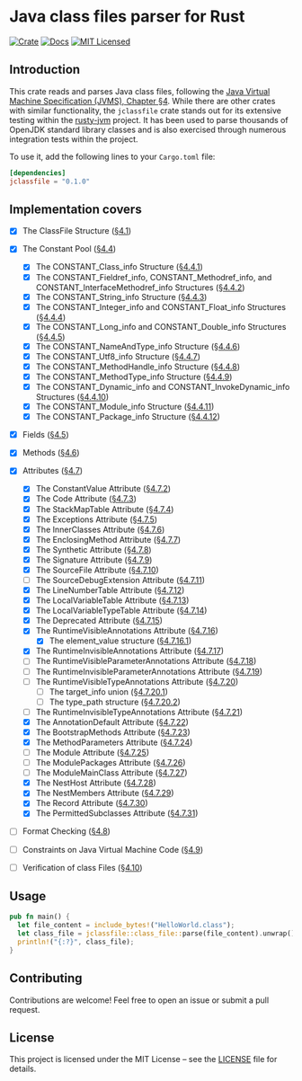 # Java class files parser for Rust

[![Crate][crate-image]][crate-link]
[![Docs][docs-image]][docs-link]
[![MIT Licensed][license-mit-image]][license-mit-link]

## Introduction

This crate reads and parses Java class files, following the [Java Virtual Machine Specification (JVMS), Chapter §4][jvms-4].
While there are other crates with similar functionality, the `jclassfile` crate stands out for its extensive testing within the [rusty-jvm][rusty-jvm] project.
It has been used to parse thousands of OpenJDK standard library classes and is also exercised through numerous integration tests within the project.

To use it, add the following lines to your `Cargo.toml` file:

```toml
[dependencies]
jclassfile = "0.1.0"
```

## Implementation covers
- [x] The ClassFile Structure ([§4.1][jvms-4.1])
- [x] The Constant Pool ([§4.4][jvms-4.4])
  - [x] The CONSTANT_Class_info Structure ([§4.4.1][jvms-4.4.1])
  - [x] The CONSTANT_Fieldref_info, CONSTANT_Methodref_info, and CONSTANT_InterfaceMethodref_info Structures ([§4.4.2][jvms-4.4.2])
  - [x] The CONSTANT_String_info Structure ([§4.4.3][jvms-4.4.3])
  - [x] The CONSTANT_Integer_info and CONSTANT_Float_info Structures ([§4.4.4][jvms-4.4.4])
  - [x] The CONSTANT_Long_info and CONSTANT_Double_info Structures ([§4.4.5][jvms-4.4.5])
  - [x] The CONSTANT_NameAndType_info Structure ([§4.4.6][jvms-4.4.6])
  - [x] The CONSTANT_Utf8_info Structure ([§4.4.7][jvms-4.4.7])
  - [x] The CONSTANT_MethodHandle_info Structure ([§4.4.8][jvms-4.4.8])
  - [x] The CONSTANT_MethodType_info Structure ([§4.4.9][jvms-4.4.9])
  - [x] The CONSTANT_Dynamic_info and CONSTANT_InvokeDynamic_info Structures ([§4.4.10][jvms-4.4.10])
  - [x] The CONSTANT_Module_info Structure ([§4.4.11][jvms-4.4.11])
  - [x] The CONSTANT_Package_info Structure ([§4.4.12][jvms-4.4.12])
- [x] Fields ([§4.5][jvms-4.5])
- [x] Methods ([§4.6][jvms-4.6])
- [x] Attributes ([§4.7][jvms-4.7])
  - [x] The ConstantValue Attribute ([§4.7.2][jvms-4.7.2])
  - [x] The Code Attribute ([§4.7.3][jvms-4.7.3])
  - [x] The StackMapTable Attribute ([§4.7.4][jvms-4.7.4])
  - [x] The Exceptions Attribute ([§4.7.5][jvms-4.7.5])
  - [x] The InnerClasses Attribute ([§4.7.6][jvms-4.7.6])
  - [x] The EnclosingMethod Attribute ([§4.7.7][jvms-4.7.7])
  - [x] The Synthetic Attribute ([§4.7.8][jvms-4.7.8])
  - [x] The Signature Attribute ([§4.7.9][jvms-4.7.9])
  - [x] The SourceFile Attribute ([§4.7.10][jvms-4.7.10])
  - [ ] The SourceDebugExtension Attribute ([§4.7.11][jvms-4.7.11])
  - [x] The LineNumberTable Attribute ([§4.7.12][jvms-4.7.12])
  - [x] The LocalVariableTable Attribute ([§4.7.13][jvms-4.7.13])
  - [x] The LocalVariableTypeTable Attribute ([§4.7.14][jvms-4.7.14])
  - [x] The Deprecated Attribute ([§4.7.15][jvms-4.7.15])
  - [x] The RuntimeVisibleAnnotations Attribute ([§4.7.16][jvms-4.7.16])
    - [x] The element_value structure ([§4.7.16.1][jvms-4.7.16.1])
  - [x] The RuntimeInvisibleAnnotations Attribute ([§4.7.17][jvms-4.7.17])
  - [ ] The RuntimeVisibleParameterAnnotations Attribute ([§4.7.18][jvms-4.7.18])
  - [ ] The RuntimeInvisibleParameterAnnotations Attribute ([§4.7.19][jvms-4.7.19])
  - [ ] The RuntimeVisibleTypeAnnotations Attribute ([§4.7.20][jvms-4.7.20])
    - [ ] The target_info union ([§4.7.20.1][jvms-4.7.20.1])
    - [ ] The type_path structure ([§4.7.20.2][jvms-4.7.20.2])
  - [ ] The RuntimeInvisibleTypeAnnotations Attribute ([§4.7.21][jvms-4.7.21])
  - [x] The AnnotationDefault Attribute ([§4.7.22][jvms-4.7.22])
  - [x] The BootstrapMethods Attribute ([§4.7.23][jvms-4.7.23])
  - [x] The MethodParameters Attribute ([§4.7.24][jvms-4.7.24])
  - [ ] The Module Attribute ([§4.7.25][jvms-4.7.25])
  - [ ] The ModulePackages Attribute ([§4.7.26][jvms-4.7.26])
  - [ ] The ModuleMainClass Attribute ([§4.7.27][jvms-4.7.27])
  - [x] The NestHost Attribute ([§4.7.28][jvms-4.7.28])
  - [x] The NestMembers Attribute ([§4.7.29][jvms-4.7.29])
  - [x] The Record Attribute ([§4.7.30][jvms-4.7.30])
  - [x] The PermittedSubclasses Attribute ([§4.7.31][jvms-4.7.31])
- [ ] Format Checking ([§4.8][jvms-4.8])
- [ ] Constraints on Java Virtual Machine Code ([§4.9][jvms-4.9])
- [ ] Verification of class Files ([§4.10][jvms-4.10])


## Usage

```rust
pub fn main() {
  let file_content = include_bytes!("HelloWorld.class");
  let class_file = jclassfile::class_file::parse(file_content).unwrap();
  println!("{:?}", class_file);
}
```

## Contributing
Contributions are welcome! Feel free to open an issue or submit a pull request.

## License
This project is licensed under the MIT License – see the [LICENSE](LICENSE) file for details.

[//]: # (links)
[crate-image]: https://img.shields.io/crates/v/jclassfile.svg
[crate-link]: https://crates.io/crates/jclassfile
[docs-image]: https://docs.rs/jclassfile/badge.svg
[docs-link]: https://docs.rs/jclassfile
[license-mit-image]: https://img.shields.io/badge/license-MIT-blue.svg
[license-mit-link]: LICENSE

[jvms-4]: https://docs.oracle.com/javase/specs/jvms/se23/html/jvms-4.html
[jvms-4.1]: https://docs.oracle.com/javase/specs/jvms/se23/html/jvms-4.html#jvms-4.1
[jvms-4.4]: https://docs.oracle.com/javase/specs/jvms/se23/html/jvms-4.html#jvms-4.4
[jvms-4.4.1]: https://docs.oracle.com/javase/specs/jvms/se23/html/jvms-4.html#jvms-4.4.1
[jvms-4.4.2]: https://docs.oracle.com/javase/specs/jvms/se23/html/jvms-4.html#jvms-4.4.2
[jvms-4.4.3]: https://docs.oracle.com/javase/specs/jvms/se23/html/jvms-4.html#jvms-4.4.3
[jvms-4.4.4]: https://docs.oracle.com/javase/specs/jvms/se23/html/jvms-4.html#jvms-4.4.4
[jvms-4.4.5]: https://docs.oracle.com/javase/specs/jvms/se23/html/jvms-4.html#jvms-4.4.5
[jvms-4.4.6]: https://docs.oracle.com/javase/specs/jvms/se23/html/jvms-4.html#jvms-4.4.6
[jvms-4.4.7]: https://docs.oracle.com/javase/specs/jvms/se23/html/jvms-4.html#jvms-4.4.7
[jvms-4.4.8]: https://docs.oracle.com/javase/specs/jvms/se23/html/jvms-4.html#jvms-4.4.8
[jvms-4.4.9]: https://docs.oracle.com/javase/specs/jvms/se23/html/jvms-4.html#jvms-4.4.9
[jvms-4.4.10]: https://docs.oracle.com/javase/specs/jvms/se23/html/jvms-4.html#jvms-4.4.10
[jvms-4.4.11]: https://docs.oracle.com/javase/specs/jvms/se23/html/jvms-4.html#jvms-4.4.11
[jvms-4.4.12]: https://docs.oracle.com/javase/specs/jvms/se23/html/jvms-4.html#jvms-4.4.12
[jvms-4.5]: https://docs.oracle.com/javase/specs/jvms/se23/html/jvms-4.html#jvms-4.5
[jvms-4.6]: https://docs.oracle.com/javase/specs/jvms/se23/html/jvms-4.html#jvms-4.6
[jvms-4.7]: https://docs.oracle.com/javase/specs/jvms/se23/html/jvms-4.html#jvms-4.7
[jvms-4.7.2]: https://docs.oracle.com/javase/specs/jvms/se23/html/jvms-4.html#jvms-4.7.2
[jvms-4.7.3]: https://docs.oracle.com/javase/specs/jvms/se23/html/jvms-4.html#jvms-4.7.3
[jvms-4.7.4]: https://docs.oracle.com/javase/specs/jvms/se23/html/jvms-4.html#jvms-4.7.4
[jvms-4.7.5]: https://docs.oracle.com/javase/specs/jvms/se23/html/jvms-4.html#jvms-4.7.5
[jvms-4.7.6]: https://docs.oracle.com/javase/specs/jvms/se23/html/jvms-4.html#jvms-4.7.6
[jvms-4.7.7]: https://docs.oracle.com/javase/specs/jvms/se23/html/jvms-4.html#jvms-4.7.7
[jvms-4.7.8]: https://docs.oracle.com/javase/specs/jvms/se23/html/jvms-4.html#jvms-4.7.8
[jvms-4.7.9]: https://docs.oracle.com/javase/specs/jvms/se23/html/jvms-4.html#jvms-4.7.9
[jvms-4.7.10]: https://docs.oracle.com/javase/specs/jvms/se23/html/jvms-4.html#jvms-4.7.10
[jvms-4.7.11]: https://docs.oracle.com/javase/specs/jvms/se23/html/jvms-4.html#jvms-4.7.11
[jvms-4.7.12]: https://docs.oracle.com/javase/specs/jvms/se23/html/jvms-4.html#jvms-4.7.12
[jvms-4.7.13]: https://docs.oracle.com/javase/specs/jvms/se23/html/jvms-4.html#jvms-4.7.13
[jvms-4.7.14]: https://docs.oracle.com/javase/specs/jvms/se23/html/jvms-4.html#jvms-4.7.14
[jvms-4.7.15]: https://docs.oracle.com/javase/specs/jvms/se23/html/jvms-4.html#jvms-4.7.15
[jvms-4.7.16]: https://docs.oracle.com/javase/specs/jvms/se23/html/jvms-4.html#jvms-4.7.16
[jvms-4.7.16.1]: https://docs.oracle.com/javase/specs/jvms/se23/html/jvms-4.html#jvms-4.7.16.1
[jvms-4.7.17]: https://docs.oracle.com/javase/specs/jvms/se23/html/jvms-4.html#jvms-4.7.17
[jvms-4.7.18]: https://docs.oracle.com/javase/specs/jvms/se23/html/jvms-4.html#jvms-4.7.18
[jvms-4.7.19]: https://docs.oracle.com/javase/specs/jvms/se23/html/jvms-4.html#jvms-4.7.19
[jvms-4.7.20]: https://docs.oracle.com/javase/specs/jvms/se23/html/jvms-4.html#jvms-4.7.20
[jvms-4.7.20.1]: https://docs.oracle.com/javase/specs/jvms/se23/html/jvms-4.html#jvms-4.7.20.1
[jvms-4.7.20.2]: https://docs.oracle.com/javase/specs/jvms/se23/html/jvms-4.html#jvms-4.7.20.2
[jvms-4.7.21]: https://docs.oracle.com/javase/specs/jvms/se23/html/jvms-4.html#jvms-4.7.21
[jvms-4.7.22]: https://docs.oracle.com/javase/specs/jvms/se23/html/jvms-4.html#jvms-4.7.22
[jvms-4.7.23]: https://docs.oracle.com/javase/specs/jvms/se23/html/jvms-4.html#jvms-4.7.23
[jvms-4.7.24]: https://docs.oracle.com/javase/specs/jvms/se23/html/jvms-4.html#jvms-4.7.24
[jvms-4.7.25]: https://docs.oracle.com/javase/specs/jvms/se23/html/jvms-4.html#jvms-4.7.25
[jvms-4.7.26]: https://docs.oracle.com/javase/specs/jvms/se23/html/jvms-4.html#jvms-4.7.26
[jvms-4.7.27]: https://docs.oracle.com/javase/specs/jvms/se23/html/jvms-4.html#jvms-4.7.27
[jvms-4.7.28]: https://docs.oracle.com/javase/specs/jvms/se23/html/jvms-4.html#jvms-4.7.28
[jvms-4.7.29]: https://docs.oracle.com/javase/specs/jvms/se23/html/jvms-4.html#jvms-4.7.29
[jvms-4.7.30]: https://docs.oracle.com/javase/specs/jvms/se23/html/jvms-4.html#jvms-4.7.30
[jvms-4.7.31]: https://docs.oracle.com/javase/specs/jvms/se23/html/jvms-4.html#jvms-4.7.31
[jvms-4.8]: https://docs.oracle.com/javase/specs/jvms/se23/html/jvms-4.html#jvms-4.8
[jvms-4.9]: https://docs.oracle.com/javase/specs/jvms/se23/html/jvms-4.html#jvms-4.9
[jvms-4.10]: https://docs.oracle.com/javase/specs/jvms/se23/html/jvms-4.html#jvms-4.10

[rusty-jvm]: https://github.com/hextriclosan/rusty-jvm
